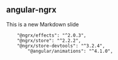 ##  angular-ngrx

This is a new Markdown slide

```    "@ngrx/core": "^1.2.0",
    "@ngrx/effects": "^2.0.3",
    "@ngrx/store": "^2.2.2",
    "@ngrx/store-devtools": "^3.2.4",
        "@angular/animations": "^4.1.0",
